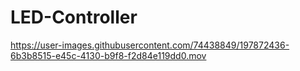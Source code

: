 # LED-Controller

https://user-images.githubusercontent.com/74438849/197872436-6b3b8515-e45c-4130-b9f8-f2d84e119dd0.mov

